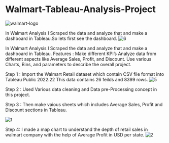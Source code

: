 # Walmart-Tableau-Analysis-Project

![walmart-logo](https://user-images.githubusercontent.com/78727304/186247922-5b3ca992-a5c5-4b96-ab09-3d0648fa2436.png)

In Walmart Analysis I Scraped the data and analyze that and make a dashboard in Tableau.So lets first see the dashboard.
![6](https://user-images.githubusercontent.com/78727304/186249837-cb1ccc3f-cdb2-468f-8fe4-4659b00337b4.JPG)



In Walmart Analysis I Scraped the data and analyze that and make a dashboard in Tableau.
Features :
Make different KPI’s Analyze data from different aspects like Average Sales, Profit, and Discount.
Use various Charts, Bins, and parameters to describe the overall project.

Step 1 :
Import the Walmart Retail dataset which contain  CSV file format into Tableau Public 2022.22
This data contains 26 feilds and 8399 rows.
![5](https://user-images.githubusercontent.com/78727304/186248898-cf69021a-28bd-46c9-afe0-8452314555e7.JPG)

Step 2 : 
Used Various data cleaning and Data pre-Processing concept in this project.

Step 3 : 
Then make vaious sheets which includes Average Sales, Profit and Discount sections in Tableau.

![1](https://user-images.githubusercontent.com/78727304/186249277-f431d504-e608-4b9e-9dd6-48d0e25a078e.JPG)

Step 4:
I made a map chart to understand the depth of retail sales in walmart company with the help of Average Profit in USD per state.
![2](https://user-images.githubusercontent.com/78727304/186249591-30ece535-1ea1-4678-80d9-a275567ddb23.JPG)

